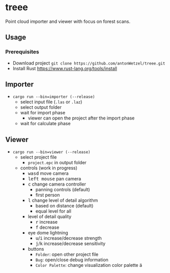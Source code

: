 # treee

Point cloud importer and viewer with focus on forest scans.

## Usage

### Prerequisites

- Download project `git clone https://github.com/antonWetzel/treee.git`
- Install Rust <https://www.rust-lang.org/tools/install>

## Importer

- `cargo run --bin=importer (--release)`
	- select input file (`.las` or `.laz`)
	- select output folder
	- wait for import phase
		- viewer can open the project after the import phase
	- wait for calculate phase

## Viewer

- `cargo run --bin=viewer (--release)`
	- select project file
		- `project.epc` in output folder
	- controls (work in progress)
		- <kbd>w</kbd><kbd>a</kbd><kbd>s</kbd><kbd>d</kbd> move camera
		- <kbd>left mouse</kbd> pan camera
		- <kbd>c</kbd> change camera controller
			- panning controls (default)
			- first person
		- <kbd>l</kbd> change level of detail algorithm
			- based on distance (default)
			- equal level for all
		- level of detail quality
			- <kbd>r</kbd> increase
			- <kbd>f</kbd> decrease
		- eye dome lightning
			- <kbd>u</kbd>/<kbd>i</kbd> increase/decrease strength
			- <kbd>j</kbd>/<kbd>k</kbd> increase/decrease sensitivity
		- buttons
			- `Folder`: open other project file
			- `Bug`: open/close debug information
			- `Color Palette`: change visualization color palette
ä

